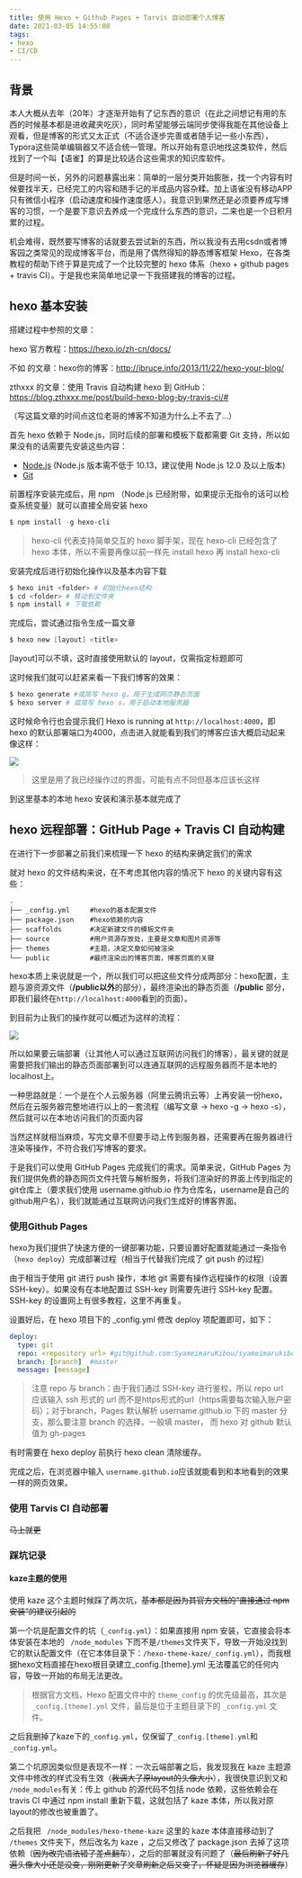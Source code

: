 ```yaml
---
title: 使用 Hexo + Github Pages + Tarvis 自动部署个人博客
date: 2021-03-05 14:55:08
tags:
- hexo
- CI/CD
---
```

## 背景

本人大概从去年（20年）才逐渐开始有了记东西的意识（在此之间想记有用的东西的时候基本都是进收藏夹吃灰），同时希望能够云端同步使得我能在其他设备上观看，但是博客的形式又太正式（不适合逐步完善或者随手记一些小东西），Typora这些简单编辑器又不适合统一管理。所以开始有意识地找这类软件，然后找到了一个叫【语雀】的算是比较适合这些需求的知识库软件。

但是时间一长，另外的问题暴露出来：简单的一层分类开始膨胀，找一个内容有时候要找半天，已经完工的内容和随手记的半成品内容杂糅。加上语雀没有移动APP只有微信小程序（启动速度和操作速度感人）。我意识到果然还是必须要养成写博客的习惯，一个是要下意识去养成一个完成什么东西的意识，二来也是一个日积月累的过程。

机会难得，既然要写博客的话就要去尝试新的东西，所以我没有去用csdn或者博客园之类常见的现成博客平台，而是用了偶然得知的静态博客框架 Hexo，在各类教程的帮助下终于算是完成了一个比较完整的 hexo 体系（hexo + github pages + travis CI）。于是我也来简单地记录一下我搭建我的博客的过程。

## hexo 基本安装

搭建过程中参照的文章：

hexo 官方教程：https://hexo.io/zh-cn/docs/

不如 的文章：hexo你的博客：http://ibruce.info/2013/11/22/hexo-your-blog/

zthxxx 的文章：使用 Travis 自动构建 hexo 到 GitHub：https://blog.zthxxx.me/post/build-hexo-blog-by-travis-ci/#

（写这篇文章的时间点这位老哥的博客不知道为什么上不去了...）

首先 hexo 依赖于 Node.js，同时后续的部署和模板下载都需要 Git 支持，所以如果没有的话需要先安装这些内容：

- [Node.js](http://nodejs.org/) (Node.js 版本需不低于 10.13，建议使用 Node.js 12.0 及以上版本)
- [Git](http://git-scm.com/)

前置程序安装完成后，用 npm （Node.js 已经附带，如果提示无指令的话可以检查系统变量）就可以直接全局安装 hexo

```powershell
$ npm install -g hexo-cli
```

> hexo-cli 代表支持简单交互的 hexo 脚手架，现在 hexo-cli 已经包含了 hexo 本体，所以不需要再像以前一样先 install hexo 再 install hexo-cli

安装完成后进行初始化操作以及基本内容下载

```powershell
$ hexo init <folder> # 初始化hexo结构
$ cd <folder> # 移动到文件夹
$ npm install # 下载依赖
```

完成后，尝试通过指令生成一篇文章

```powershell
$ hexo new [layout] <title>
```

[layout]可以不填，这时直接使用默认的 layout，仅需指定标题即可

这时候我们就可以赶紧来看一下我们博客的效果：

```powershell
$ hexo generate #或简写 hexo g，用于生成网页静态页面
$ hexo server # 或简写 hexo s，用于启动本地服务器
```

这时候命令行也会提示我们 Hexo is running at  `http://localhost:4000`，即 hexo 的默认部署端口为4000，点击进入就能看到我们的博客应该大概启动起来像这样：

![](https://raw.githubusercontent.com/SyameimaruKibou/ImageBox/main/img/image-20210305103544546.png)

> 这里是用了我已经操作过的界面，可能有点不同但基本应该长这样

到这里基本的本地 hexo 安装和演示基本就完成了

## hexo 远程部署：GitHub Page + Travis CI 自动构建

在进行下一步部署之前我们来梳理一下 hexo 的结构来确定我们的需求

就对 hexo 的文件结构来说，在不考虑其他内容的情况下 hexo 的关键内容有这些：

```
.
├── _config.yml		#hexo的基本配置文件 
├── package.json	#hexo依赖的内容
├── scaffolds		#决定新建文件的模板文件夹			
├── source			#用户资源存放处，主要是文章和图片资源等
├── themes			#主题，决定文章如何被渲染
└── public			#最终渲染出的博客页面，博客页面的关键
```

hexo本质上来说就是一个，所以我们可以把这些文件分成两部分：hexo配置，主题与源资源文件（**/public以外**的部分），最终渲染出的静态页面（**/public** 部分，即我们最终在`http://localhost:4000`看到的页面）。

到目前为止我们的操作就可以概述为这样的流程：

![](https://raw.githubusercontent.com/SyameimaruKibou/ImageBox/main/img/image-20210305111320680.png)

所以如果要云端部署（让其他人可以通过互联网访问我们的博客），最关键的就是需要把我们输出的静态页面部署到可以连通互联网的远程服务器而不是本地的localhost上。

一种思路就是：一个是在个人云服务器（阿里云腾讯云等）上再安装一份hexo，然后在云服务器完整地进行以上的一套流程（编写文章 -> hexo -g -> hexo -s），然后就可以在本地访问我们的页面内容 

当然这样就相当麻烦，写完文章不但要手动上传到服务器，还需要再在服务器进行渲染等操作，不符合我们写博客的要求。

于是我们可以使用 GitHub Pages 完成我们的需求。简单来说，GitHub Pages 为我们提供免费的静态网页文件托管与解析服务，将我们渲染好的界面上传到指定的git仓库上（要求我们使用 username.github.io 作为仓库名，username是自己的github用户名），我们就能通过互联网访问我们生成好的博客界面。

### 使用Github Pages

hexo为我们提供了快速方便的一键部署功能，只要设置好配置就能通过一条指令（`hexo deploy`）完成部署过程（相当于代替我们完成了 git push 的过程）

由于相当于使用 git 进行 push 操作，本地 git 需要有操作远程操作的权限（设置 SSH-key）。如果没有在本地配置过 SSH-key 则需要先进行 SSH-key 配置。SSH-key 的设置网上有很多教程，这里不再重复。

设置好后，在 hexo 项目下的 _config.yml 修改 deploy 项配置即可，如下：

```yml
deploy:
  type: git
  repo: <repository url> #git@github.com:SyameimaruKibou/syameimarukibou.github.io
  branch: [branch]	#master
  message: [message]
```

> 注意 repo 与 branch：由于我们通过 SSH-key 进行鉴权，所以 repo url 应该输入 ssh 形式的 url 而不是https形式的url（https需要每次输入账户密码）；对于branch，Pages 默认解析 username.github.io 下的 master 分支，那么要注意 branch 的选择，一般填 master， 而 hexo 对 github 默认值为 gh-pages

有时需要在 hexo deploy 前执行 hexo clean 清除缓存。

完成之后，在浏览器中输入 `username.github.io`应该就能看到和本地看到的效果一样的网页效果。

### 使用 Tarvis CI 自动部署

~~马上就更~~

### 踩坑记录

#### kaze主题的使用

使用 kaze 这个主题时候踩了两次坑，~~基本都是因为其官方文档的“直接通过 npm 安装”的建议引起的~~

第一个坑是配置文件的坑（```_config.yml```）：如果直接用 npm 安装，它直接会将本体安装在本地的 ``` /node_modules``` 下而不是```/themes```文件夹下，导致一开始没找到它的默认配置文件（在它本体目录下：``` /hexo-theme-kaze/_config.yml ```），而我根据hexo文档直接在hexo根目录建立_config.[theme].yml 无法覆盖它的任何内容，导致一开始的布局无法更改。

> 根据官方文档，Hexo 配置文件中的 `theme_config` 的优先级最高，其次是 `_config.[theme].yml` 文件，最后是位于主题目录下的 `_config.yml` 文件。

之后我删掉了kaze下的```_config.yml```，仅保留了`_config.[theme].yml`和`_config.yml`。

第二个坑原因类似但是表现不一样：一次云端部署之后，我发现我在 kaze 主题源文件中修改的样式没有生效（~~我调大了原layout的头像大小~~），我很快意识到又和 ```/node_modules```有关：传上 github 的源代码不包括 node 依赖，这些依赖会在 travis CI 中通过 npm install 重新下载，这就包括了 kaze 本体，所以我对原layout的修改也被重置了。

之后我把 ``` /node_modules/hexo-theme-kaze```  这里的 kaze 本体直接移动到了 ```/themes``` 文件夹下，然后改名为 kaze ，之后又修改了 package.json 去掉了这项依赖（~~因为改完语法错了差点翻车~~），之后的部署就没有问题了（~~最后刷新了好几遍头像大小还是没变，刚刚更新了文章刷新之后又变了，怀疑是因为浏览器缓存~~）
